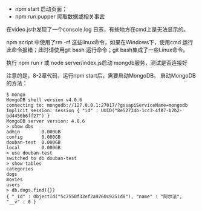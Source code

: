 - npm start 启动页面；
- npm run pupper 爬取数据或相关事宜

在video.js中发现了一个console.log 日志，有些地方在cmd上是无法显示的。

npm script 中使用了rm -rf 这些linux命令，如果在Windows下，使用cmd 运行此命令报错；此时请使用git bash 运行命令；git bash集成了一些Linux命令。

执行 npm run r 或 node server/index.js启动 mongdb服务，测试是否连接好

注意的是，8-2章代码，运行npm start后，需要启动MongoDB。
启动MongoDB的方法：
```
$ mongo
MongoDB shell version v4.0.6
connecting to: mongodb://127.0.0.1:27017/?gssapiServiceName=mongodb
Implicit session: session { "id" : UUID("8e52734b-1cc3-4f87-b2b2-bd4450b6ff27") }
MongoDB server version: 4.0.6
> show dbs
admin        0.000GB
config       0.000GB
douban-test  0.000GB
local        0.000GB
> use douban-test
switched to db douban-test
> show tables
categories
dogs
movies
users
> db.dogs.find({})
{ "_id" : ObjectId("5c7550f32ef2a9260c9251d8"), "name" : "阿尔法", "__v" : 0 }

```
